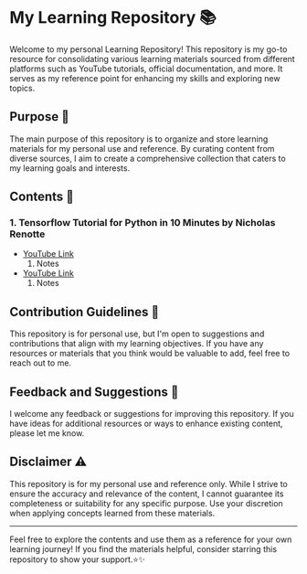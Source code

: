 # My Learning Repository 📚

Welcome to my personal Learning Repository! This repository is my go-to resource for consolidating various learning materials sourced from different platforms such as YouTube tutorials, official documentation, and more. It serves as my reference point for enhancing my skills and exploring new topics.

## Purpose 🎯

The main purpose of this repository is to organize and store learning materials for my personal use and reference. By curating content from diverse sources, I aim to create a comprehensive collection that caters to my learning goals and interests.

## Contents 📝

### 1. Tensorflow Tutorial for Python in 10 Minutes by Nicholas Renotte
- [YouTube Link](https://www.youtube.com/watch?v=6_2hzRopPbQ)
    1. Notes
- [YouTube Link](https://www.tensorflow.org/api_docs/python/tf/all_symbols)
    1. Notes

## Contribution Guidelines 🤝

This repository is for personal use, but I'm open to suggestions and contributions that align with my learning objectives. If you have any resources or materials that you think would be valuable to add, feel free to reach out to me.

## Feedback and Suggestions 📣

I welcome any feedback or suggestions for improving this repository. If you have ideas for additional resources or ways to enhance existing content, please let me know.

## Disclaimer ⚠️

This repository is for my personal use and reference only. While I strive to ensure the accuracy and relevance of the content, I cannot guarantee its completeness or suitability for any specific purpose. Use your discretion when applying concepts learned from these materials.

---

Feel free to explore the contents and use them as a reference for your own learning journey! If you find the materials helpful, consider starring this repository to show your support.⭐✨
